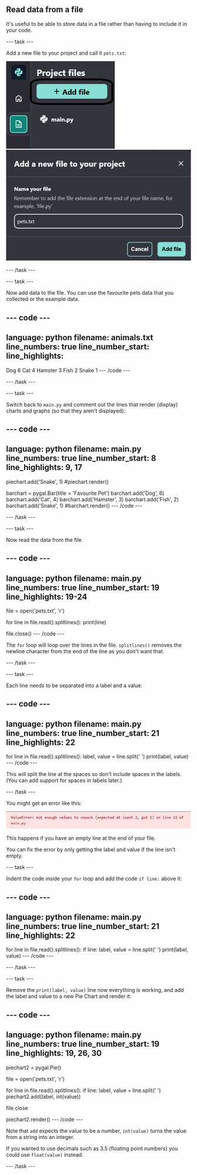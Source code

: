 ## Read data from a file

It's useful to be able to store data in a file rather than having to include it in your code.

--- task ---

Add a new file to your project and call it `pets.txt`:

![screenshot](images/pets-file.png)
![shows the dialogue box for naming a file](images/name-file.png)

--- /task ---

--- task ---

Now add data to the file. You can use the favourite pets data that you collected or the example data.

--- code ---
---
language: python
filename: animals.txt
line_numbers: true
line_number_start: 
line_highlights: 
---
Dog 6
Cat 4
Hamster 3
Fish 2
Snake 1
--- /code ---

--- /task ---

--- task ---

Switch back to `main.py` and comment out the lines that render (display) charts and graphs (so that they aren't displayed):

--- code ---
---
language: python
filename: main.py
line_numbers: true
line_number_start: 8
line_highlights: 9, 17
---
piechart.add('Snake', 1)
#piechart.render()

barchart = pygal.Bar(title = 'Favourite Pet')
barchart.add('Dog', 6)
barchart.add('Cat', 4)
barchart.add('Hamster', 3)
barchart.add('Fish', 2)
barchart.add('Snake', 1)
#barchart.render()
--- /code ---

--- /task ---

--- task ---

Now read the data from the file.

--- code ---
---
language: python
filename: main.py
line_numbers: true
line_number_start: 19
line_highlights: 19-24
---
file = open('pets.txt', 'r')

for line in file.read().splitlines():
    print(line)

file.close()
--- /code ---

The `for` loop will loop over the lines in the file. `splitlines()` removes the newline character from the end of the line as you don't want that.

--- /task ---

--- task ---

Each line needs to be separated into a label and a value:

--- code ---
---
language: python
filename: main.py
line_numbers: true
line_number_start: 21
line_highlights: 22
---
for line in file.read().splitlines():
        label, value = line.split(' ')
        print(label, value)
--- /code ---

This will split the line at the spaces so don't include spaces in the labels. (You can add support for spaces in labels later.)

--- /task ---


You might get an error like this:

![screenshot](images/pets-error.png)

This happens if you have an empty line at the end of your file.

You can fix the error by only getting the label and value if the line isn't empty.

--- task ---

Indent the code inside your `for` loop and add the code `if line:` above it:

--- code ---
---
language: python
filename: main.py
line_numbers: true
line_number_start: 21
line_highlights: 22
---
for line in file.read().splitlines():
    if line:
        label, value = line.split(' ')
        print(label, value)
--- /code ---

--- /task ---

--- task ---

Remove the `print(label, value)` line now everything is working, and add the label and value to a new Pie Chart and render it:

--- code ---
---
language: python
filename: main.py
line_numbers: true
line_number_start: 19
line_highlights: 19, 26, 30
---
piechart2 = pygal.Pie()

file = open('pets.txt', 'r')

for line in file.read().splitlines():
  if line:
    label, value = line.split(' ')
    piechart2.add(label, int(value))

file.close

piechart2.render()
--- /code ---

Note that `add` expects the value to be a number, `int(value)` turns the value from a string into an integer.

If you wanted to use decimals such as 3.5 (floating point numbers) you could use `float(value)` instead.

--- /task ---

